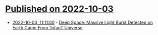 # [Published on 2022-10-03](index.md)

* [2022-10-03, 11:11:00](https://soylentnews.org/article.pl?sid=22/10/02/0448208&from=rss) - [Deep Space: Massive Light Burst Detected on Earth Came From ‘Infant’ Universe](https://soylentnews.org/article.pl?sid=22/10/02/0448208&from=rss)
